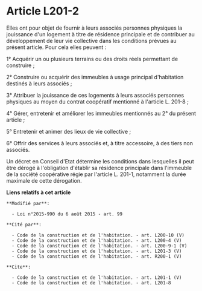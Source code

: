 # Article L201-2

Elles ont pour objet de fournir à leurs associés personnes physiques la jouissance d'un logement à titre de résidence
principale et de contribuer au développement de leur vie collective dans les conditions prévues au présent article. Pour cela
elles peuvent : 

1° Acquérir un ou plusieurs terrains ou des droits réels permettant de construire ; 

2° Construire ou acquérir des immeubles à usage principal d'habitation destinés à leurs associés ; 

3° Attribuer la jouissance de ces logements à leurs associés personnes physiques au moyen du contrat coopératif mentionné à
l'article L. 201-8 ; 

4° Gérer, entretenir et améliorer les immeubles mentionnés au 2° du présent article ; 

5° Entretenir et animer des lieux de vie collective ; 

6° Offrir des services à leurs associés et, à titre accessoire, à des tiers non associés. 

Un décret en Conseil d'Etat détermine les conditions dans lesquelles il peut être dérogé à l'obligation d'établir sa
résidence principale dans l'immeuble de la société coopérative régie par l'article L. 201-1, notamment la durée maximale de
cette dérogation.

**Liens relatifs à cet article**

	**Modifié par**:

	  - Loi n°2015-990 du 6 août 2015 - art. 99

	**Cité par**:

	  - Code de la construction et de l'habitation. - art. L200-10 (V)
	  - Code de la construction et de l'habitation. - art. L200-4 (V)
	  - Code de la construction et de l'habitation. - art. L200-9-1 (V)
	  - Code de la construction et de l'habitation. - art. L201-3 (V)
	  - Code de la construction et de l'habitation. - art. R200-1 (V)

	**Cite**:

	  - Code de la construction et de l'habitation. - art. L201-1 (V)
	  - Code de la construction et de l'habitation. - art. L201-8
